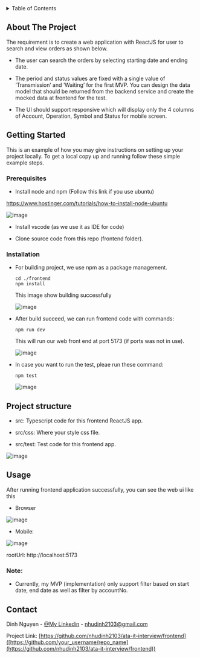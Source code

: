 

<!-- TABLE OF CONTENTS -->
<details>
  <summary>Table of Contents</summary>
  <ol>
    <li>
      <a href="#about-the-project">About The Project</a>
    </li>
    <li>
      <a href="#getting-started">Getting Started</a>
      <ul>
        <li><a href="#prerequisites">Prerequisites</a></li>
        <li><a href="#installation">Installation</a></li>
      </ul>
    </li>
    <li><a href="#usage">Usage</a></li>
    <li><a href="#contact">Contact</a></li>
  </ol>
</details>



<!-- ABOUT THE PROJECT -->
## About The Project

The requirement is to create a web application with ReactJS for user to search and view orders as shown below.

- The user can search the orders by selecting starting date and ending date.

-  The period and status values are fixed with a single value of ‘Transmission’ and ‘Waiting’ for the first MVP. You can design the data model that should be
returned from the backend service and create the mocked data at frontend for the test.

- The UI should support
responsive which will display only the 4 columns of Account, Operation, Symbol and Status for mobile screen.

<!-- GETTING STARTED -->
## Getting Started

This is an example of how you may give instructions on setting up your project locally.
To get a local copy up and running follow these simple example steps.

### Prerequisites

- Install node and npm (Follow this link if you use ubuntu)

https://www.hostinger.com/tutorials/how-to-install-node-ubuntu

![image](https://github.com/nhudinh2103/ata-it-interview/assets/17499217/84d5a1c9-1cef-4a7f-88f2-51247839197a)

- Install vscode (as we use it as IDE for code)

- Clone source code from this repo (frontend folder).

### Installation
- For building project, we use npm as a package management.

   ```
   cd ./frontend
   npm install
   ```

  This image show building successfully
  
  ![image](https://github.com/nhudinh2103/ata-it-interview/assets/17499217/1a3eb41a-e944-4de8-80a1-89ef4b857516)


- After build succeed, we can run frontend code with commands:
  
   ```
   npm run dev
   ```
   
  This will run our web front end at port 5173 (if ports was not in use).

  ![image](https://github.com/nhudinh2103/ata-it-interview/assets/17499217/9df1dcda-5dcc-4d90-a2c5-50fd86965022)

- In case you want to run the test, pleae run these command:

  ```
  npm test
  ```

  ![image](https://github.com/nhudinh2103/ata-it-interview/assets/17499217/15736342-1c9d-4dab-85fe-165b889a302d)


## Project structure

- src: Typescript code for this frontend ReactJS app.

- src/css: Where your style css file.

- src/test: Test code for this frontend app.

![image](https://github.com/nhudinh2103/ata-it-interview/assets/17499217/c3bb1cf4-1e0f-4c1a-9a7d-d85c0a84d3ad)



<!-- USAGE EXAMPLES -->
## Usage

After running frontend application successfully, you can see the web ui like this

- Browser

![image](https://github.com/nhudinh2103/ata-it-interview/assets/17499217/e9a5dffd-e7dd-4dae-b414-f2591f26c9f9)

- Mobile:

![image](https://github.com/nhudinh2103/ata-it-interview/assets/17499217/9eee19dd-b3d2-4c2f-b628-8de06c62cf90)


rootUrl: http://localhost:5173

### Note:
- Currently, my MVP (implementation) only support filter based on start date, end date as well as filter by accountNo.


<!-- CONTACT -->
## Contact

Dinh Nguyen - [@My Linkedin](https://www.linkedin.com/in/dinh-nguyen-398529115/) - nhudinh2103@gmail.com

Project Link: [https://github.com/nhudinh2103/ata-it-interview/frontend]([https://github.com/your_username/repo_name](https://github.com/nhudinh2103/ata-it-interview/frontend))

